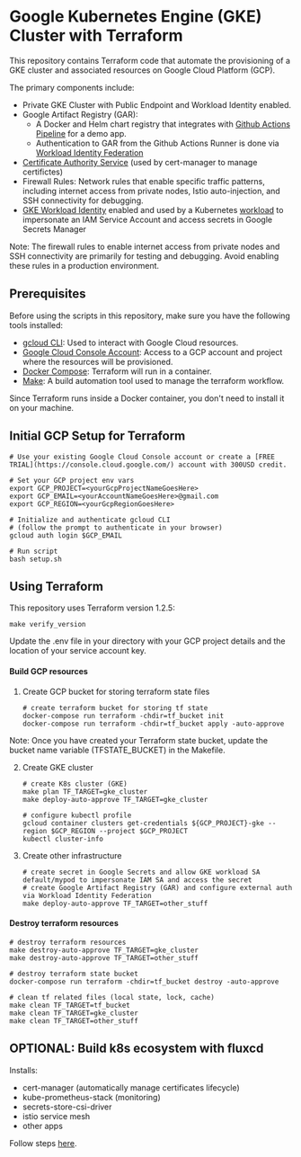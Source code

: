 # Google Kubernetes Engine (GKE) Cluster with Terraform

This repository contains Terraform code that automate the provisioning of a GKE cluster and associated resources on Google Cloud Platform (GCP).

The primary components include:
* Private GKE Cluster with Public Endpoint and Workload Identity enabled.
* Google Artifact Registry (GAR): 
    * A Docker and Helm chart registry that integrates with [Github Actions Pipeline](https://github.com/andreistefanciprian/go-demo-app) for a demo app.
    * Authentication to GAR from the Github Actions Runner is done via [Workload Identity Federation](https://cloud.google.com/iam/docs/workload-identity-federation)
* [Certificate Authority Service](https://cloud.google.com/certificate-authority-service/docs) (used by cert-manager to manage certifictes)
* Firewall Rules: Network rules that enable specific traffic patterns, including internet access from private nodes, Istio auto-injection, and SSH connectivity for debugging.
* [GKE Workload Identity](https://cloud.google.com/kubernetes-engine/docs/concepts/workload-identity) enabled and used by a Kubernetes [workload](https://github.com/GoogleCloudPlatform/secrets-store-csi-driver-provider-gcp/tree/main/examples) to impersonate an IAM Service Account and access secrets in Google Secrets Manager

Note: The firewall rules to enable internet access from private nodes and SSH connectivity are primarily for testing and debugging. Avoid enabling these rules in a production environment.

## Prerequisites

Before using the scripts in this repository, make sure you have the following tools installed:

* [gcloud CLI](https://cloud.google.com/sdk/docs/install): Used to interact with Google Cloud resources.
* [Google Cloud Console Account](https://console.cloud.google.com/): Access to a GCP account and project where the resources will be provisioned.
* [Docker Compose](https://docs.docker.com/compose/install/other/): Terraform will run in a container.
* [Make](https://formulae.brew.sh/formula/make): A build automation tool used to manage the terraform workflow.

Since Terraform runs inside a Docker container, you don't need to install it on your machine.

## Initial GCP Setup for Terraform

    # Use your existing Google Cloud Console account or create a [FREE TRIAL](https://console.cloud.google.com/) account with 300USD credit.

    # Set your GCP project env vars
    export GCP_PROJECT=<yourGcpProjectNameGoesHere>
    export GCP_EMAIL=<yourAccountNameGoesHere>@gmail.com
    export GCP_REGION=<yourGcpRegionGoesHere>

    # Initialize and authenticate gcloud CLI
    # (follow the prompt to authenticate in your browser)
    gcloud auth login $GCP_EMAIL

    # Run script
    bash setup.sh

## Using Terraform

This repository uses Terraform version 1.2.5:

    make verify_version

Update the .env file in your directory with your GCP project details and the location of your service account key. 

#### Build GCP resources

1. Create GCP bucket for storing terraform state files
    ```
    # create terraform bucket for storing tf state
    docker-compose run terraform -chdir=tf_bucket init
    docker-compose run terraform -chdir=tf_bucket apply -auto-approve
    ```
Note: Once you have created your Terraform state bucket, update the bucket name variable (TFSTATE_BUCKET) in the Makefile.

2.  Create GKE cluster
    ```
    # create K8s cluster (GKE)
    make plan TF_TARGET=gke_cluster
    make deploy-auto-approve TF_TARGET=gke_cluster

    # configure kubectl profile
    gcloud container clusters get-credentials ${GCP_PROJECT}-gke --region $GCP_REGION --project $GCP_PROJECT
    kubectl cluster-info
    ```
    
3. Create other infrastructure
    ```
    # create secret in Google Secrets and allow GKE workload SA default/mypod to impersonate IAM SA and access the secret
    # create Google Artifact Registry (GAR) and configure external auth via Workload Identity Federation
    make deploy-auto-approve TF_TARGET=other_stuff
    ```

#### Destroy terraform resources

    # destroy terraform resources
    make destroy-auto-approve TF_TARGET=gke_cluster
    make destroy-auto-approve TF_TARGET=other_stuff

    # destroy terraform state bucket
    docker-compose run terraform -chdir=tf_bucket destroy -auto-approve

    # clean tf related files (local state, lock, cache)
    make clean TF_TARGET=tf_bucket
    make clean TF_TARGET=gke_cluster
    make clean TF_TARGET=other_stuff


## OPTIONAL: Build k8s ecosystem with fluxcd

Installs:
* cert-manager (automatically manage certificates lifecycle)
* kube-prometheus-stack (monitoring)
* secrets-store-csi-driver
* istio service mesh
* other apps

Follow steps [here](https://github.com/andreistefanciprian/flux-demo).

